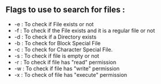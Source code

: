 ## Flags to use to search for files :

- -e : To check if File exists or not
- -f : To check if the File exists and it is a regular file or not
- -d : To check if a Directory exists
- -b : To check for Block Special File
- -c : To check for Character Special File.
- -s : To check if file is empty or not
- -r : To check if file has "read" permission
- -w : To check if file has "write" permission
- -x : To check of file has "execute" permission
